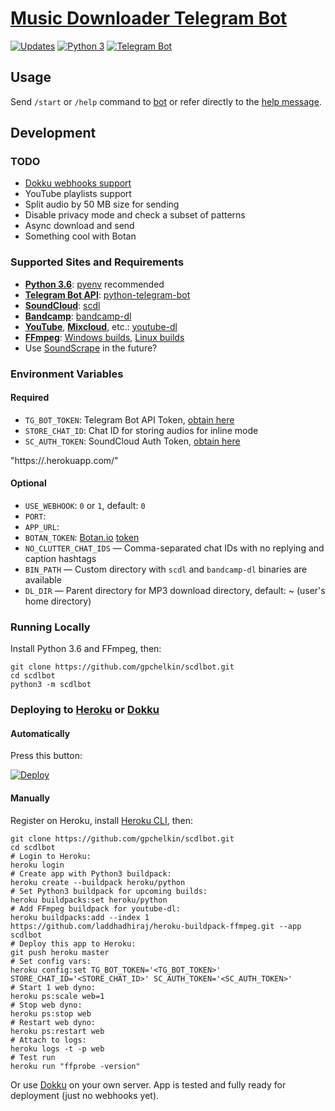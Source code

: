 # [Music Downloader Telegram Bot](https://t.me/scdlbot)

[![Updates](https://pyup.io/repos/github/gpchelkin/scdlbot/shield.svg?token=376ffde2-5188-4912-bf3c-5f316e52d43f)](https://pyup.io/repos/github/gpchelkin/scdlbot/)
[![Python 3](https://pyup.io/repos/github/gpchelkin/scdlbot/python-3-shield.svg?token=376ffde2-5188-4912-bf3c-5f316e52d43f)](https://pyup.io/repos/github/gpchelkin/scdlbot/)
[![Telegram Bot](https://img.shields.io/badge/telegram-bot-blue.svg)](https://t.me/scdlbot)


## Usage

Send `/start` or `/help` command to [bot](https://t.me/scdlbot) or refer directly to the [help message](scdlbot/messages/help.tg.md).

## Development

### TODO
- [Dokku webhooks support](https://github.com/python-telegram-bot/python-telegram-bot/wiki/Webhooks#using-haproxy-with-one-subdomain-per-bot)
- YouTube playlists support
- Split audio by 50 MB size for sending
- Disable privacy mode and check a subset of patterns
- Async download and send
- Something cool with Botan

### Supported Sites and Requirements

- [**Python 3.6**](https://www.python.org/): [pyenv](https://github.com/pyenv/pyenv) recommended
- [**Telegram Bot API**](https://core.telegram.org/bots/api): [python-telegram-bot](https://github.com/python-telegram-bot/python-telegram-bot)
- [**SoundCloud**](https://soundcloud.com): [scdl](https://github.com/flyingrub/scdl)
- [**Bandcamp**](https://bandcamp.com): [bandcamp-dl](https://github.com/iheanyi/bandcamp-dl)
- [**YouTube**](https://www.youtube.com/), [**Mixcloud**](https://www.mixcloud.com/), etc.: [youtube-dl](https://rg3.github.io/youtube-dl)
- [**FFmpeg**](https://ffmpeg.org): [Windows builds](https://ffmpeg.zeranoe.com/builds/), [Linux builds](https://johnvansickle.com/ffmpeg/)
- Use [SoundScrape](https://github.com/Miserlou/SoundScrape) in the future?

### Environment Variables

#### Required
- `TG_BOT_TOKEN`: Telegram Bot API Token, [obtain here](https://t.me/BotFather)
- `STORE_CHAT_ID`: Chat ID for storing audios for inline mode
- `SC_AUTH_TOKEN`: SoundCloud Auth Token, [obtain here](https://flyingrub.github.io/scdl/)

"https://<appname>.herokuapp.com/"
#### Optional
- `USE_WEBHOOK`: `0` or `1`, default: `0`
- `PORT`: 
- `APP_URL`: 
- `BOTAN_TOKEN`: [Botan.io](http://botan.io/) [token](http://appmetrica.yandex.com/)
- `NO_CLUTTER_CHAT_IDS` — Comma-separated chat IDs with no replying and caption hashtags
- `BIN_PATH` — Custom directory with `scdl` and `bandcamp-dl` binaries are available
- `DL_DIR` — Parent directory for MP3 download directory, default: ~ (user's home directory)

### Running Locally
Install Python 3.6 and FFmpeg, then:

```
git clone https://github.com/gpchelkin/scdlbot.git
cd scdlbot
python3 -m scdlbot
```

### Deploying to [Heroku](https://heroku.com/) or [Dokku](https://github.com/dokku/dokku)

#### Automatically

Press this button:

[![Deploy](https://www.herokucdn.com/deploy/button.svg)](https://heroku.com/deploy)

#### Manually
Register on Heroku, install [Heroku CLI](https://cli.heroku.com/), then:

```
git clone https://github.com/gpchelkin/scdlbot.git
cd scdlbot
# Login to Heroku:
heroku login
# Create app with Python3 buildpack:
heroku create --buildpack heroku/python
# Set Python3 buildpack for upcoming builds:
heroku buildpacks:set heroku/python
# Add FFmpeg buildpack for youtube-dl:
heroku buildpacks:add --index 1 https://github.com/laddhadhiraj/heroku-buildpack-ffmpeg.git --app scdlbot
# Deploy this app to Heroku:
git push heroku master
# Set config vars:
heroku config:set TG_BOT_TOKEN='<TG_BOT_TOKEN>' STORE_CHAT_ID='<STORE_CHAT_ID>' SC_AUTH_TOKEN='<SC_AUTH_TOKEN>'
# Start 1 web dyno:
heroku ps:scale web=1
# Stop web dyno:
heroku ps:stop web
# Restart web dyno:
heroku ps:restart web
# Attach to logs:
heroku logs -t -p web
# Test run
heroku run "ffprobe -version"
```

Or use [Dokku](https://github.com/dokku/dokku) on your own server. App is tested and fully ready for deployment (just no webhooks yet).
